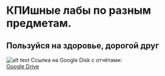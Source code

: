 # КПИшные лабы по разным предметам.
## Пользуйся на здоровье, дорогой друг
![alt text](https://pk.kpi.ua/wp-content/themes/pkkpi/images/blackLogo.png "KPI")
Ссылка на Google Disk с отчётами:  
[Google Drive](https://drive.google.com/drive/folders/1JQigj22VzB_NIYdf01YUnA13a8Z-EVjI?usp=sharing)
